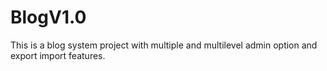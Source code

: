 # BlogV1.0
This is a blog system project with multiple and multilevel admin option and export import features.

